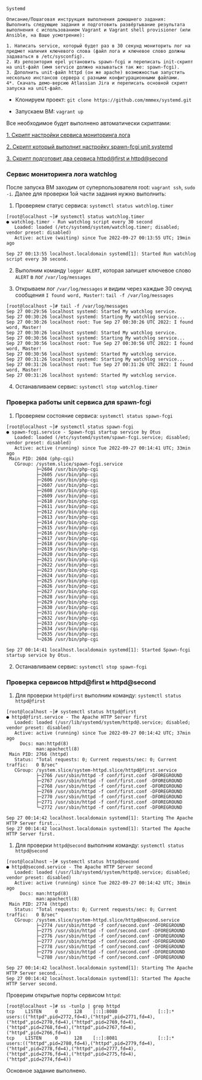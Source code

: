 ```
Systemd

Описание/Пошаговая инструкция выполнения домашнего задания:
Выполнить следующие задания и подготовить развёртывание результата выполнения с использованием Vagrant и Vagrant shell provisioner (или Ansible, на Ваше усмотрение):

1. Написать service, который будет раз в 30 секунд мониторить лог на предмет наличия ключевого слова (файл лога и ключевое слово должны задаваться в /etc/sysconfig).
2. Из репозитория epel установить spawn-fcgi и переписать init-скрипт на unit-файл (имя service должно называться так же: spawn-fcgi).
3. Дополнить unit-файл httpd (он же apache) возможностью запустить несколько инстансов сервера с разными конфигурационными файлами.
4*. Скачать демо-версию Atlassian Jira и переписать основной скрипт запуска на unit-файл.
```

* Клонируем проект: `git clone https://github.com/mmmex/systemd.git`

* Запускаем ВМ: `vagrant up`

Все необходимое будет выполнено автоматически скриптами:

[1. Скрипт настройки сервиса мониторинга лога](01init_service.sh)

[2. Скрипт который выполнит настройку spawn-fcgi unit systemd](02init_fcgi.sh)

[3. Скрипт подготовит два сервиса httpd@first и httpd@second](03change_httpd.sh)

### Сервис мониторинга лога watchlog

После запуска ВМ заходим от суперпользователя root: `vagrant ssh`, `sudo -i`. Далее для проверки 1ой части задания нужно выполнить:

1. Проверяем статус сервиса: `systemctl status watchlog.timer`

```shell
[root@localhost ~]# systemctl status watchlog.timer 
● watchlog.timer - Run watchlog script every 30 second
   Loaded: loaded (/etc/systemd/system/watchlog.timer; disabled; vendor preset: disabled)
   Active: active (waiting) since Tue 2022-09-27 00:13:55 UTC; 19min ago

Sep 27 00:13:55 localhost.localdomain systemd[1]: Started Run watchlog script every 30 second.
```

2. Выполним команду `logger ALERT`, которая запишет ключевое слово `ALERT` в лог `/var/log/messages`

3. Открываем лог `/var/log/messages` и видим через каждые 30 секунд сообщения `I found word, Master!`: `tail -f /var/log/messages`

```shell
[root@localhost ~]# tail -f /var/log/messages 
Sep 27 00:29:56 localhost systemd: Started My watchlog service.
Sep 27 00:30:26 localhost systemd: Starting My watchlog service...
Sep 27 00:30:26 localhost root: Tue Sep 27 00:30:26 UTC 2022: I found word, Master!
Sep 27 00:30:26 localhost systemd: Started My watchlog service.
Sep 27 00:30:56 localhost systemd: Starting My watchlog service...
Sep 27 00:30:56 localhost root: Tue Sep 27 00:30:56 UTC 2022: I found word, Master!
Sep 27 00:30:56 localhost systemd: Started My watchlog service.
Sep 27 00:31:26 localhost systemd: Starting My watchlog service...
Sep 27 00:31:26 localhost root: Tue Sep 27 00:31:26 UTC 2022: I found word, Master!
Sep 27 00:31:26 localhost systemd: Started My watchlog service.
```

4. Останавливаем сервис: `systemctl stop watchlog.timer`

### Проверка работы unit сервиса для spawn-fcgi

1. Проверяем состояние сервиса: `systemctl status spawn-fcgi`

```shell
[root@localhost ~]# systemctl status spawn-fcgi         
● spawn-fcgi.service - Spawn-fcgi startup service by Otus
   Loaded: loaded (/etc/systemd/system/spawn-fcgi.service; disabled; vendor preset: disabled)
   Active: active (running) since Tue 2022-09-27 00:14:41 UTC; 33min ago
 Main PID: 2604 (php-cgi)
   CGroup: /system.slice/spawn-fcgi.service
           ├─2604 /usr/bin/php-cgi
           ├─2605 /usr/bin/php-cgi
           ├─2606 /usr/bin/php-cgi
           ├─2607 /usr/bin/php-cgi
           ├─2608 /usr/bin/php-cgi
           ├─2609 /usr/bin/php-cgi
           ├─2610 /usr/bin/php-cgi
           ├─2611 /usr/bin/php-cgi
           ├─2612 /usr/bin/php-cgi
           ├─2613 /usr/bin/php-cgi
           ├─2614 /usr/bin/php-cgi
           ├─2615 /usr/bin/php-cgi
           ├─2616 /usr/bin/php-cgi
           ├─2617 /usr/bin/php-cgi
           ├─2618 /usr/bin/php-cgi
           ├─2619 /usr/bin/php-cgi
           ├─2620 /usr/bin/php-cgi
           ├─2621 /usr/bin/php-cgi
           ├─2622 /usr/bin/php-cgi
           ├─2623 /usr/bin/php-cgi
           ├─2624 /usr/bin/php-cgi
           ├─2625 /usr/bin/php-cgi
           ├─2626 /usr/bin/php-cgi
           ├─2627 /usr/bin/php-cgi
           ├─2628 /usr/bin/php-cgi
           ├─2629 /usr/bin/php-cgi
           ├─2630 /usr/bin/php-cgi
           ├─2631 /usr/bin/php-cgi
           ├─2632 /usr/bin/php-cgi
           ├─2633 /usr/bin/php-cgi
           ├─2634 /usr/bin/php-cgi
           ├─2635 /usr/bin/php-cgi
           └─2636 /usr/bin/php-cgi

Sep 27 00:14:41 localhost.localdomain systemd[1]: Started Spawn-fcgi startup service by Otus.
```

2. Останавливаем сервис: `systemctl stop spawn-fcgi`

### Проверка сервисов httpd@first и httpd@second

1. Для проверки `httpd@first` выполним команду: `systemctl status httpd@first`

```shell
[root@localhost ~]# systemctl status httpd@first
● httpd@first.service - The Apache HTTP Server first
   Loaded: loaded (/usr/lib/systemd/system/httpd@.service; disabled; vendor preset: disabled)
   Active: active (running) since Tue 2022-09-27 00:14:42 UTC; 37min ago
     Docs: man:httpd(8)
           man:apachectl(8)
 Main PID: 2766 (httpd)
   Status: "Total requests: 0; Current requests/sec: 0; Current traffic:   0 B/sec"
   CGroup: /system.slice/system-httpd.slice/httpd@first.service
           ├─2766 /usr/sbin/httpd -f conf/first.conf -DFOREGROUND
           ├─2767 /usr/sbin/httpd -f conf/first.conf -DFOREGROUND
           ├─2768 /usr/sbin/httpd -f conf/first.conf -DFOREGROUND
           ├─2769 /usr/sbin/httpd -f conf/first.conf -DFOREGROUND
           ├─2770 /usr/sbin/httpd -f conf/first.conf -DFOREGROUND
           ├─2771 /usr/sbin/httpd -f conf/first.conf -DFOREGROUND
           └─2772 /usr/sbin/httpd -f conf/first.conf -DFOREGROUND

Sep 27 00:14:42 localhost.localdomain systemd[1]: Starting The Apache HTTP Server first...
Sep 27 00:14:42 localhost.localdomain systemd[1]: Started The Apache HTTP Server first.
```

1. Для проверки `httpd@second` выполним команду: `systemctl status httpd@second`

```shell
[root@localhost ~]# systemctl status httpd@second
● httpd@second.service - The Apache HTTP Server second
   Loaded: loaded (/usr/lib/systemd/system/httpd@.service; disabled; vendor preset: disabled)
   Active: active (running) since Tue 2022-09-27 00:14:42 UTC; 38min ago
     Docs: man:httpd(8)
           man:apachectl(8)
 Main PID: 2774 (httpd)
   Status: "Total requests: 0; Current requests/sec: 0; Current traffic:   0 B/sec"
   CGroup: /system.slice/system-httpd.slice/httpd@second.service
           ├─2774 /usr/sbin/httpd -f conf/second.conf -DFOREGROUND
           ├─2775 /usr/sbin/httpd -f conf/second.conf -DFOREGROUND
           ├─2776 /usr/sbin/httpd -f conf/second.conf -DFOREGROUND
           ├─2777 /usr/sbin/httpd -f conf/second.conf -DFOREGROUND
           ├─2778 /usr/sbin/httpd -f conf/second.conf -DFOREGROUND
           ├─2779 /usr/sbin/httpd -f conf/second.conf -DFOREGROUND
           └─2780 /usr/sbin/httpd -f conf/second.conf -DFOREGROUND

Sep 27 00:14:42 localhost.localdomain systemd[1]: Starting The Apache HTTP Server second...
Sep 27 00:14:42 localhost.localdomain systemd[1]: Started The Apache HTTP Server second.
```

Проверим открытые порты сервисом `httpd`:

```shell
[root@localhost ~]# ss -tunlp | grep httpd
tcp    LISTEN     0      128    [::]:8080               [::]:*                   users:(("httpd",pid=2772,fd=4),("httpd",pid=2771,fd=4),("httpd",pid=2770,fd=4),("httpd",pid=2769,fd=4),("httpd",pid=2768,fd=4),("httpd",pid=2767,fd=4),("httpd",pid=2766,fd=4))
tcp    LISTEN     0      128    [::]:8081               [::]:*                   users:(("httpd",pid=2780,fd=4),("httpd",pid=2779,fd=4),("httpd",pid=2778,fd=4),("httpd",pid=2777,fd=4),("httpd",pid=2776,fd=4),("httpd",pid=2775,fd=4),("httpd",pid=2774,fd=4))
```

Основное задание выполнено.